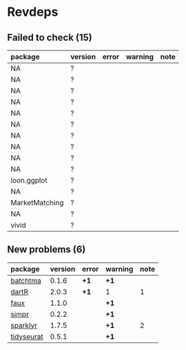 # Revdeps

## Failed to check (15)

|package        |version |error |warning |note |
|:--------------|:-------|:-----|:-------|:----|
|NA             |?       |      |        |     |
|NA             |?       |      |        |     |
|NA             |?       |      |        |     |
|NA             |?       |      |        |     |
|NA             |?       |      |        |     |
|NA             |?       |      |        |     |
|NA             |?       |      |        |     |
|NA             |?       |      |        |     |
|NA             |?       |      |        |     |
|NA             |?       |      |        |     |
|loon.ggplot    |?       |      |        |     |
|NA             |?       |      |        |     |
|MarketMatching |?       |      |        |     |
|NA             |?       |      |        |     |
|vivid          |?       |      |        |     |

## New problems (6)

|package                              |version |error  |warning |note |
|:------------------------------------|:-------|:------|:-------|:----|
|[batchtma](problems.md#batchtma)     |0.1.6   |__+1__ |__+1__  |     |
|[dartR](problems.md#dartr)           |2.0.3   |__+1__ |1       |1    |
|[faux](problems.md#faux)             |1.1.0   |       |__+1__  |     |
|[simpr](problems.md#simpr)           |0.2.2   |       |__+1__  |     |
|[sparklyr](problems.md#sparklyr)     |1.7.5   |       |__+1__  |2    |
|[tidyseurat](problems.md#tidyseurat) |0.5.1   |       |__+1__  |     |

